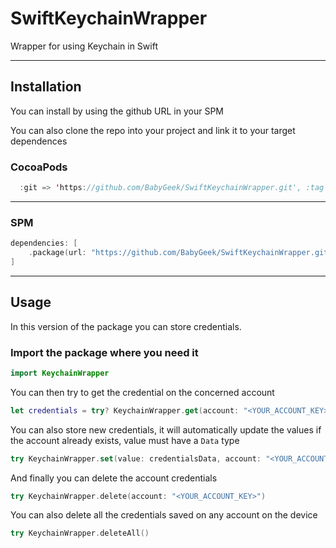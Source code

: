 # SwiftKeychainWrapper
Wrapper for using Keychain in Swift

---

## Installation 

You can install by using the github URL in your SPM

You can also clone the repo into your project and link it to your target dependences

### CocoaPods

```swift
  :git => 'https://github.com/BabyGeek/SwiftKeychainWrapper.git', :tag => "v1.0.0" 
```

---

### SPM

```swift
dependencies: [
    .package(url: "https://github.com/BabyGeek/SwiftKeychainWrapper.git", .upToNextMajor(from: "1.0.0"))
]
```

---

## Usage

In this version of the package you can store credentials.

### Import the package where you need it

```Swift
import KeychainWrapper
```

You can then try to get the credential on the concerned account

```Swift
let credentials = try? KeychainWrapper.get(account: "<YOUR_ACCOUNT_KEY>")
```
You can also store new credentials, it will automatically update the values if the account already exists, value must have a `Data` type

```Swift
try KeychainWrapper.set(value: credentialsData, account: "<YOUR_ACCOUNT_KEY>")
```

And finally you can delete the account credentials

```Swift
try KeychainWrapper.delete(account: "<YOUR_ACCOUNT_KEY>")
```

You can also delete all the credentials saved on any account on the device

```Swift
try KeychainWrapper.deleteAll()
```

